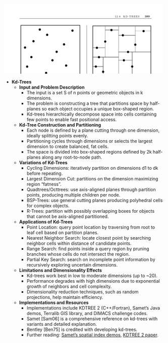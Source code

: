 ![ADM-ch12-datastructs-kd-trees](ADM-ch12-datastructs-kd-trees.best.png)

- **Kd-Trees**
  - **Input and Problem Description**
    - The input is a set S of n points or geometric objects in k dimensions.
    - The problem is constructing a tree that partitions space by half-planes so each object occupies a unique box-shaped region.
    - Kd-trees hierarchically decompose space into cells containing few points to enable fast positional access.
  - **Kd-Tree Construction and Partitioning**
    - Each node is defined by a plane cutting through one dimension, ideally splitting points evenly.
    - Partitioning cycles through dimensions or selects the largest dimension to create balanced, fat cells.
    - The space is divided into box-shaped regions defined by 2k half-planes along any root-to-node path.
  - **Variations of Kd-Trees**
    - Cycling Dimensions: iteratively partition on dimensions d1 to dk before repeating.
    - Largest Dimension Cut: partitions on the dimension maximizing region “fatness”.
    - Quadtrees/Octtrees: use axis-aligned planes through partition points, producing multiple children per node.
    - BSP-Trees: use general cutting planes producing polyhedral cells for complex objects.
    - R-Trees: partition with possibly overlapping boxes for objects that cannot be axis-aligned partitioned.
  - **Applications of Kd-Trees**
    - Point Location: query point location by traversing from root to leaf cell based on partition planes.
    - Nearest Neighbor Search: locate closest point by searching neighbor cells within distance of candidate points.
    - Range Search: find points inside a query region by pruning branches whose cells do not intersect the region.
    - Partial Key Search: search on incomplete point information by recursively exploring uncertain dimensions.
  - **Limitations and Dimensionality Effects**
    - Kd-trees work best in low to moderate dimensions (up to ~20).
    - Performance degrades with high dimensions due to exponential growth of neighbors and cell complexity.
    - Dimensionality reduction techniques, such as random projections, help maintain efficiency.
  - **Implementations and Resources**
    - Implementations include KDTREE 2 (C++/Fortran), Samet’s Java demos, Terralib GIS library, and DIMACS challenge codes.
    - Samet [Sam06] is a comprehensive reference on kd-trees with variants and detailed explanation.
    - Bentley [Ben75] is credited with developing kd-trees.
    - Further reading: [Samet’s spatial index demos](http://donar.umiacs.umd.edu/quadtree/), [KDTREE 2 paper](http://arxiv.org/abs/physics/0408067).
